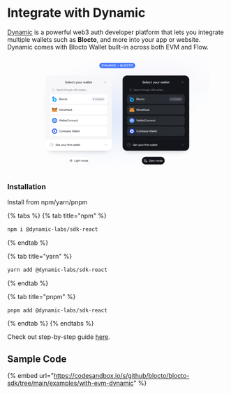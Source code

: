 # Integrate with Dynamic

[Dynamic](https://docs.dynamic.xyz/docs/www.dynamic.xyz) is a powerful web3 auth developer platform that lets you integrate multiple wallets such as **Blocto**, and more into your app or website. Dynamic comes with Blocto Wallet built-in across both EVM and Flow.

<figure><img src="../../../.gitbook/assets/image.png" alt=""><figcaption></figcaption></figure>

### Installation

Install from npm/yarn/pnpm

{% tabs %}
{% tab title="npm" %}
```bash
npm i @dynamic-labs/sdk-react
```
{% endtab %}

{% tab title="yarn" %}
```bash
yarn add @dynamic-labs/sdk-react
```
{% endtab %}

{% tab title="pnpm" %}
```bash
pnpm add @dynamic-labs/sdk-react
```
{% endtab %}
{% endtabs %}

Check out step-by-step guide [here](https://docs.dynamic.xyz/wallets/embedded-wallets/key-management/blocto).

## Sample Code

{% embed url="https://codesandbox.io/s/github/blocto/blocto-sdk/tree/main/examples/with-evm-dynamic" %}
